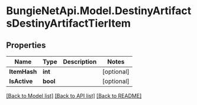 
# BungieNetApi.Model.DestinyArtifactsDestinyArtifactTierItem

## Properties

Name | Type | Description | Notes
------------ | ------------- | ------------- | -------------
**ItemHash** | **int** |  | [optional] 
**IsActive** | **bool** |  | [optional] 

[[Back to Model list]](../README.md#documentation-for-models)
[[Back to API list]](../README.md#documentation-for-api-endpoints)
[[Back to README]](../README.md)

